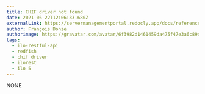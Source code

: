 ```yaml
---
title: CHIF driver not found
date: 2021-06-22T12:06:33.680Z
externalLink: https://servermanagementportal.redocly.app/docs/references_and_material/blogposts/etc/chif/chif-driver-not-found
author: François Donzé
authorimage: https://gravatar.com/avatar/6f3982d1461459da475f47e3a6c89d1d?s=192
tags:
  - ilo-restful-api
  - redfish
  - chif driver
  - ilorest
  - ilo 5
---
```

NONE